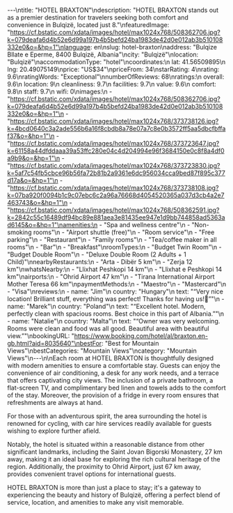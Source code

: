 ---\ntitle: "HOTEL BRAXTON"\ndescription: "HOTEL BRAXTON stands out as a premier destination for travelers seeking both comfort and convenience in Bulqizë, located just 8."\nfeaturedImage: "https://cf.bstatic.com/xdata/images/hotel/max1024x768/508362706.jpg?k=079deafa6d4b52e6d99a197b4b5befd24ba1983de42d0e012ab3b510108332e0&o=&hp=1"\nlanguage: en\nslug: hotel-braxton\naddress: "Bulqize Bllate e Eperme, 8400 Bulqizë, Albania"\ncity: "Bulqizë"\nlocation: "Bulqizë"\naccommodationType: "hotel"\ncoordinates:\n  lat: 41.56509895\n  lng: 20.49075149\nprice: "US$34"\npriceFrom: 34\nstarRating: 4\nrating: 9.6\nratingWords: "Exceptional"\nnumberOfReviews: 68\nratings:\n  overall: 9.6\n  location: 9\n  cleanliness: 9.7\n  facilities: 9.7\n  value: 9.6\n  comfort: 9.8\n  staff: 9.7\n  wifi: 0\nimages:\n  - "https://cf.bstatic.com/xdata/images/hotel/max1024x768/508362706.jpg?k=079deafa6d4b52e6d99a197b4b5befd24ba1983de42d0e012ab3b510108332e0&o=&hp=1"\n  - "https://cf.bstatic.com/xdata/images/hotel/max1024x768/373738126.jpg?k=4bcd0640c3a2ade556b6a16f8cbdb8a78e07a7c8e0b3572ff5aa5dbcfbffaf37&o=&hp=1"\n  - "https://cf.bstatic.com/xdata/images/hotel/max1024x768/373723647.jpg?k=61158a44dfddaaa39a53ffc280e04c4d204994e96f3684150e0c8f8a4df0a9b9&o=&hp=1"\n  - "https://cf.bstatic.com/xdata/images/hotel/max1024x768/373723830.jpg?k=5af7c54fb5cbce96b56fa72b81b2a9361e6dc956034cca9bed87f895c377d17a&o=&hp=1"\n  - "https://cf.bstatic.com/xdata/images/hotel/max1024x768/373738108.jpg?k=07ba920f0094b1c9c07ebc6c2a96a76668d4054520365a037d3cb4a2e7463743&o=&hp=1"\n  - "https://cf.bstatic.com/xdata/images/hotel/max1024x768/508362591.jpg?k=2842c55c16489df94bc89e881aea3e81435ee947e1d9bb744858ad5363ad6145&o=&hp=1"\namenities:\n  - "Spa and wellness centre"\n  - "Non-smoking rooms"\n  - "Airport shuttle (free)"\n  - "Room service"\n  - "Free parking"\n  - "Restaurant"\n  - "Family rooms"\n  - "Tea/coffee maker in all rooms"\n  - "Bar"\n  - "Breakfast"\nroomTypes:\n  - "Budget Twin Room"\n  - "Budget Double Room"\n  - "Deluxe Double Room (2 Adults + 1 Child)"\nnearbyRestaurants:\n  - "Arta - Dibër 5 km"\n  - "Zerja 12 km"\nwhatsNearby:\n  - "Llixhat Peshkopi 14 km"\n  - "Llixhat e Peshkopi 14 km"\nairports:\n  - "Ohrid Airport 47 km"\n  - "Tirana International Airport Mother Teresa 66 km"\npaymentMethods:\n  - "Maestro"\n  - "Mastercard"\n  - "Visa"\nreviews:\n  - name: "Jim"\n    country: "Hungary"\n    text: "“Very nice location!
Brilliant stuff, everything was perfect!
Thanks for having us!🍻”"\n  - name: "Marek"\n    country: "Poland"\n    text: "“Excellent hotel. Modern, perfectly clean with spacious rooms. Best choice in this part of Albania.”"\n  - name: "Natalie"\n    country: "Malta"\n    text: "“Owner was very welcoming. Rooms were clean and food was all good. Beautiful area with beautiful view.”"\nbookingURL: "https://www.booking.com/hotel/al/braxton.en-gb.html?aid=8035640"\nbestFor: "Best for Mountain Views"\nbestCategories: "Mountain Views"\ncategory: "Mountain Views"\n---\n\nEach room at HOTEL BRAXTON is thoughtfully designed with modern amenities to ensure a comfortable stay. Guests can enjoy the convenience of air conditioning, a desk for any work needs, and a terrace that offers captivating city views. The inclusion of a private bathroom, a flat-screen TV, and complimentary bed linen and towels adds to the comfort of the stay. Moreover, the provision of a fridge in every room ensures that refreshments are always at hand.

For those with an adventurous spirit, the area surrounding the hotel is renowned for cycling, with car hire services readily available for guests wishing to explore further afield. 

Notably, the hotel is situated within a reasonable distance from other significant landmarks, including the Saint Jovan Bigorski Monastery, 27 km away, making it an ideal base for exploring the rich cultural heritage of the region. Additionally, the proximity to Ohrid Airport, just 67 km away, provides convenient travel options for international guests.

HOTEL BRAXTON is more than just a place to stay; it's a gateway to experiencing the beauty and history of Bulqizë, offering a perfect blend of service, location, and amenities to make any visit memorable.